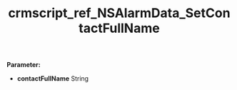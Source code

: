 ﻿---
title: crmscript_ref_NSAlarmData_SetContactFullName
description: NSAlarmData.SetContactFullName(String contactFullName)
intellisense: NSAlarmData.SetContactFullName
keywords: NSAlarmData, GetContactFullName
so.topic: reference
---



**Parameter:** 
 - **contactFullName** String

